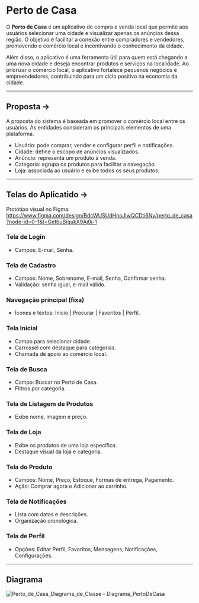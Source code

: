 # Perto de Casa
O **Perto de Casa** é um aplicativo de compra e venda local que permite aos usuários selecionar uma cidade e visualizar apenas os anúncios dessa região. O objetivo é facilitar a conexão entre compradores e vendedores, promovendo o comércio local e incentivando o conhecimento da cidade.

Além disso, o aplicativo é uma ferramenta útil para quem está chegando a uma nova cidade e deseja encontrar produtos e serviços na localidade. Ao priorizar o comércio local, o aplicativo fortalece pequenos negócios e empreendedores, contribuindo para um ciclo positivo na economia da cidade.

---

## Proposta ->
A proposta do sistema é baseada em promover o comércio local entre os usuários. As entidades consideram os principais elementos de uma plataforma.

- Usuário: pode comprar, vender e configurar perfil e notificações.
- Cidade: define o escopo de anúncios visualizados.
- Anúncio: representa um produto à venda.
- Categoria: agrupa os produtos para facilitar a navegação.
- Loja: associada ao usuário e exibe todos os seus produtos.

---

## Telas do Aplicatido ->
Protótipo visual no Figma: https://www.figma.com/design/BdcWUSUdHnoJIwQCDti6Ny/perto_de_casa?node-id=0-1&t=GetbuBigukX9Aj0j-1

### Tela de Login
- Campos: E-mail, Senha.

### Tela de Cadastro
- Campos: Nome, Sobrenome, E-mail, Senha, Confirmar senha.
- Validação: senha igual, e-mail válido.

### Navegação principal (fixa)
- Ícones e textos: Início | Procurar | Favoritos | Perfil.

### Tela Inicial
- Campo para selecionar cidade.
- Carrossel com destaque para categorias.
- Chamada de apoio ao comércio local.

### Tela de Busca
- Campo: Buscar no Perto de Casa.
- Filtros por categoria.

### Tela de Listagem de Produtos
- Exibe nome, imagem e preço.

### Tela de Loja
- Exibe os produtos de uma loja específica.
- Destaque visual da loja e categoria.

### Tela do Produto
- Campos: Nome, Preço, Estoque, Formas de entrega, Pagamento.
- Ação: Comprar agora e Adicionar ao carrinho.

### Tela de Notificações
- Lista com datas e descrições.
- Organização cronológica.

### Tela de Perfil
- Opções: Editar Perfil, Favoritos, Mensagens, Notificações, Configurações.

---

## Diagrama
![Perto_de_Casa_Diagrama_de_Classe - Diagrama_PertoDeCasa](https://github.com/user-attachments/assets/93c46974-79a1-4cc0-bb76-ddaa54aa9a73)
